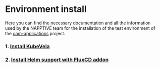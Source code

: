 # Environment install

Here you can find the necessary documentation and all the information used by the NAPPTIVE team for the installation of the test environment of the [oam-applications](https://github.com/activa-prefapp/oam-applications) project.

### 1. [Install KubeVela](./kubevela.md)
### 2. [Install Helm support with FluxCD addon](./fluxcd-addon.md)